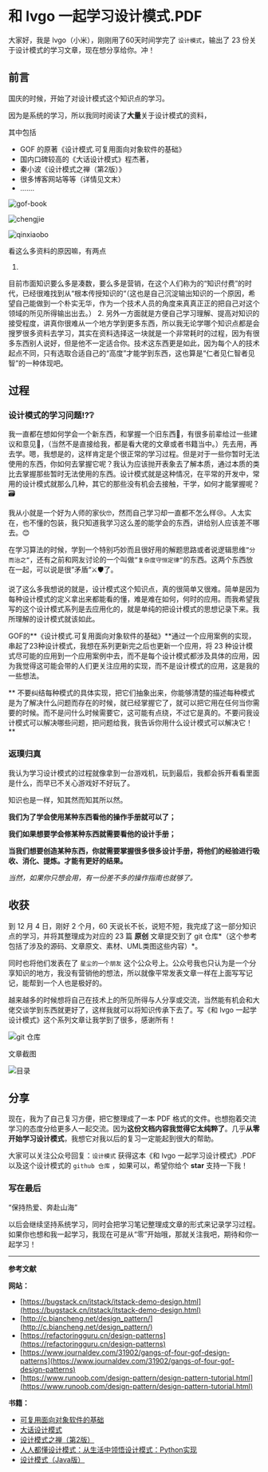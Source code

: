 # 和 lvgo 一起学习设计模式.PDF

大家好，我是 lvgo（小米），刚刚用了60天时间学完了 `设计模式`，输出了 23 份关于设计模式的学习文章，现在想分享给你。冲！

## 前言

国庆的时候，开始了对设计模式这个知识点的学习。

因为是系统的学习，所以我同时阅读了**大量**关于设计模式的资料，

其中包括

- GOF 的原著《设计模式.可复用面向对象软件的基础》
- 国内口碑较高的《大话设计模式》程杰著，
- 秦小波《设计模式之禅（第2版）》
- 很多博客网站等等（详情见文末）
- .......

![gof-book](resources\gof-book.jpg)

![chengjie](resources\chengjie.jpg)

![qinxiaobo](resources\qinxiaobo.jpg)

看这么多资料的原因嘛，有两点

1.
目前市面知识要么多是凑数，要么多是营销，在这个人们称为的“知识付费”的时代，已经很难找到从“根本传授知识的“（这也是自己沉淀输出知识的一个原因，希望自己能做到一个朴实无华，作为一个技术人员的角度来真真正正的把自己对这个领域的所见所得输出出去。）
2.
另外一方面就是方便自己学习理解、提高对知识的接受程度，讲真你很难从一个地方学到更多东西，所以我无论学哪个知识点都是会搜罗很多资料去学习，其实在资料选择这一块就是一个非常耗时的过程，因为有很多东西别人说好，但是他不一定适合你。技术这东西更是如此，因为每个人的技术起点不同，只有选取合适自己的“高度”才能学到东西，这也算是“仁者见仁智者见智”的一种体现吧。

## 过程

### 设计模式的学习问题⁉❔

我一直都在想如何学会一个新东西，和掌握一个旧东西🤔，有很多前辈给过一些建议和意见📑，（当然不是直接给我，都是看大佬的文章或者书籍当中。）先去用，再去学。嗯，我想是的，这样肯定是个很正常的学习过程。但是对于一些你暂时无法使用的东西，你如何去掌握它呢？我认为应该抛开表象去了解本质，通过本质的类比去掌握那些暂时无法使用的东西。设计模式就是这种情况，在平常的开发中，常用的设计模式就那么几种，其它的那些没有机会去接触，干学，如何才能掌握呢？🗃

我从小就是一个好为人师的家伙🤓，然而自己学习却一直都不怎么样😢。人太实在，也不懂的包装，我只知道我学习这么差的能学会的东西，讲给别人应该差不哪去。😊

在学习算法的时候，学到一个特别巧妙而且很好用的解题思路或者说逻辑思维``”分而治之“``，还有之前和网友讨论的一个叫做``”复杂度守恒定律“``的东西。这两个东西放在一起，可以说是很”矛盾“⚔🛡了。

说了这么多我想说的就是，设计模式这个知识点，真的很简单又很难。简单是因为每种设计模式的定义拿出来都能看的懂，难是难在如何，何时的应用。而我希望我写的这个设计模式系列是去应用化的，就是单纯的把设计模式的思想记录下来。我所理解的设计模式就该如此。

GOF的**《设计模式.可复用面向对象软件的基础》**通过一个应用案例的实现，串起了23种设计模式，我想在系列更新完之后也更新一个应用，将 23
种设计模式尽可能的应用到一个应用案例中去，而不是每个设计模式都涉及具体的应用，因为我觉得这可能会带的人们更关注应用的实现，而不是设计模式的应用，这是我的一些想法。

**
不要纠结每种模式的具体实现，把它们抽象出来，你能够清楚的描述每种模式是为了解决什么问题而存在的时候，就已经掌握它了，就可以把它用在任何当你需要的时候。而不是问什么时候需要它，这可能有点绕，不过它是真的。不要问我设计模式可以解决哪些问题，把问题给我，我告诉你用什么设计模式可以解决它！**

### 返璞归真

我认为学习设计模式的过程就像拿到一台游戏机，玩到最后，我都会拆开看看里面是什么，而早已不关心游戏好不好玩了。

知识也是一样，知其然而知其所以然。

**我们为了学会使用某种东西看他的操作手册就可以了；**

**我们如果想要学会修某种东西就需要看他的设计手册；**

**当我们想要创造某种东西，你就需要掌握很多很多设计手册，将他们的经验进行吸收、消化、提炼。才能有更好的结果。**

*当然，如果你只想会用，有一份差不多的操作指南也就够了。*

## 收获

到 12 月 4 日，刚好 2 个月，60 天说长不长，说短不短，我完成了这一部分知识点的学习，并将其整理成为对应的 23 篇 **原创** 文章提交到了 git 仓库*（这个参考包括了涉及的源码、文章原文、素材、UML类图这些内容）*。

同时也将他们发表在了 `星尘的一个朋友` 这个公众号上。公众号我也只认为是一个分享知识的地方，我没有营销他的想法，所以就像平常发表文章一样在上面写写记记，能帮到一个人也是极好的。

越来越多的时候想将自己在技术上的所见所得与人分享或交流，当然能有机会和大佬交谈学到东西就更好了，这样我就可以将知识传承下去了。写《和 lvgo 一起学设计模式》这个系列文章让我学到了很多，感谢所有！

![git 仓库](resources\end-git-log.png)

文章截图

![目录](resources\目录.png)

## 分享

现在，我为了自己复习方便，把它整理成了一本 PDF 格式的文件。也想抱着交流学习的态度分给更多人一起交流。因为**这份文档内容我觉得它太纯粹了**。几乎**从零开始学习设计模式**，我想它对我以后的复习一定能起到很大的帮助。

大家可以关注公众号回复：`设计模式` 获得这本《和 lvgo 一起学习设计模式》.PDF 以及这个设计模式的 `github 仓库` ，如果可以，希望你给个 **star** 支持一下我！

### 写在最后

“保持热爱、奔赴山海”

以后会继续坚持系统学习，同时会把学习笔记整理成文章的形式来记录学习过程。如果你也想和我一起学习，我现在可是从“零”开始哦，那就关注我吧，期待和你一起学习！



---



**参考文献**

**网站：**

- [https://bugstack.cn/itstack/itstack-demo-design.html](https://bugstack.cn/itstack/itstack-demo-design.html)
- [http://c.biancheng.net/design_pattern/](http://c.biancheng.net/design_pattern/)
- [https://refactoringguru.cn/design-patterns](https://refactoringguru.cn/design-patterns)
- [https://www.journaldev.com/31902/gangs-of-four-gof-design-patterns](https://www.journaldev.com/31902/gangs-of-four-gof-design-patterns)
- [https://www.runoob.com/design-pattern/design-pattern-tutorial.html](https://www.runoob.com/design-pattern/design-pattern-tutorial.html)

**书籍：**

- [可复用面向对象软件的基础](https://book.douban.com/subject/34262305/)
- [大话设计模式](https://book.douban.com/subject/2334288/)
- [设计模式之禅（第2版）](https://book.douban.com/subject/25843319/)
- [人人都懂设计模式：从生活中领悟设计模式：Python实现](https://book.douban.com/subject/33399755/)
- [设计模式（Java版）](https://weread.qq.com/web/reader/8cc327d05a60108cc68d859)
